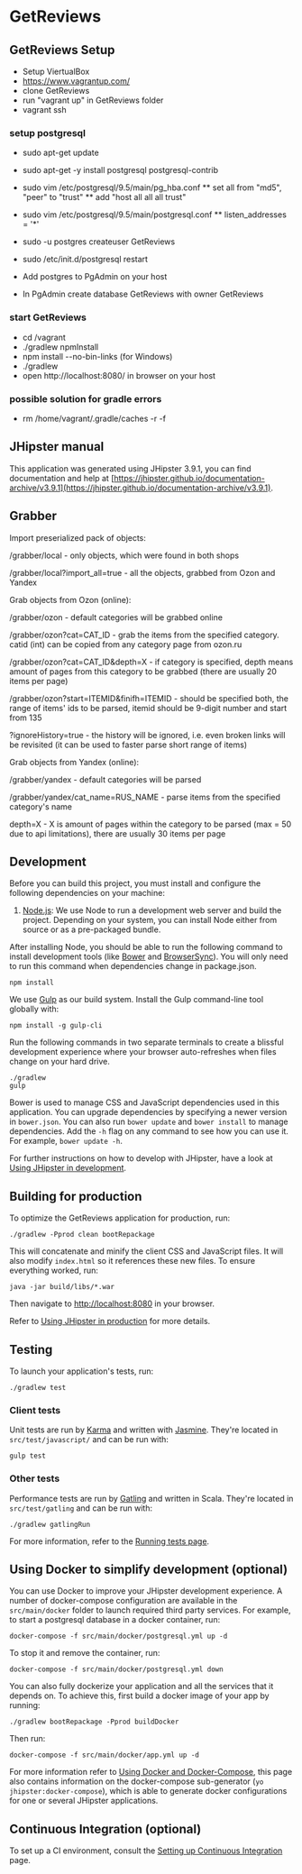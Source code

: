 # GetReviews

## GetReviews Setup

* Setup ViertualBox
* https://www.vagrantup.com/
* clone GetReviews
* run "vagrant up" in GetReviews folder
* vagrant ssh

### setup postgresql

* sudo apt-get update 
* sudo apt-get -y install postgresql postgresql-contrib
* sudo vim /etc/postgresql/9.5/main/pg_hba.conf
** set all from "md5", "peer" to "trust"
** add "host    all             all             all                     trust"
* sudo vim /etc/postgresql/9.5/main/postgresql.conf
** listen_addresses = '*'
* sudo -u postgres createuser GetReviews
* sudo /etc/init.d/postgresql restart

* Add postgres to PgAdmin on your host
* In PgAdmin create database GetReviews with owner GetReviews

### start GetReviews

* cd /vagrant
* ./gradlew npmInstall
* npm install --no-bin-links (for Windows)
* ./gradlew
* open http://localhost:8080/ in browser on your host

### possible solution for gradle errors
* rm /home/vagrant/.gradle/caches -r -f

## JHipster manual

This application was generated using JHipster 3.9.1, you can find documentation and help at [https://jhipster.github.io/documentation-archive/v3.9.1](https://jhipster.github.io/documentation-archive/v3.9.1).

## Grabber

Import preserialized pack of objects: 

/grabber/local - only objects, which were found in both shops

/grabber/local?import_all=true - all the objects, grabbed from Ozon and Yandex

Grab objects from Ozon (online):

/grabber/ozon - default categories will be grabbed online

/grabber/ozon?cat=CAT_ID - grab the items from the specified category. catid (int) can be copied from any category page from ozon.ru

/grabber/ozon?cat=CAT_ID&depth=X - if category is specified, depth means amount of pages from this category to be grabbed (there are usually 20 items per page)

/grabber/ozon?start=ITEMID&finifh=ITEMID - should be specified both, the range of items' ids to be parsed, itemid should be 9-digit number and start from 135

?ignoreHistory=true - the history will be ignored, i.e. even broken links will be revisited (it can be used to faster parse short range of items)

Grab objects from Yandex (online):

/grabber/yandex - default categories will be parsed

/grabber/yandex/cat_name=RUS_NAME - parse items from the specified category's name

depth=X - X is amount of pages within the category to be parsed (max = 50 due to api limitations), there are usually 30 items per page

## Development

Before you can build this project, you must install and configure the following dependencies on your machine:
1. [Node.js][]: We use Node to run a development web server and build the project.
   Depending on your system, you can install Node either from source or as a pre-packaged bundle.

After installing Node, you should be able to run the following command to install development tools (like
[Bower][] and [BrowserSync][]). You will only need to run this command when dependencies change in package.json.

    npm install

We use [Gulp][] as our build system. Install the Gulp command-line tool globally with:

    npm install -g gulp-cli

Run the following commands in two separate terminals to create a blissful development experience where your browser
auto-refreshes when files change on your hard drive.

    ./gradlew
    gulp

Bower is used to manage CSS and JavaScript dependencies used in this application. You can upgrade dependencies by
specifying a newer version in `bower.json`. You can also run `bower update` and `bower install` to manage dependencies.
Add the `-h` flag on any command to see how you can use it. For example, `bower update -h`.

For further instructions on how to develop with JHipster, have a look at [Using JHipster in development][].

## Building for production

To optimize the GetReviews application for production, run:

    ./gradlew -Pprod clean bootRepackage

This will concatenate and minify the client CSS and JavaScript files. It will also modify `index.html` so it references these new files.
To ensure everything worked, run:

    java -jar build/libs/*.war

Then navigate to [http://localhost:8080](http://localhost:8080) in your browser.

Refer to [Using JHipster in production][] for more details.

## Testing

To launch your application's tests, run:

    ./gradlew test

### Client tests

Unit tests are run by [Karma][] and written with [Jasmine][]. They're located in `src/test/javascript/` and can be run with:

    gulp test


### Other tests

Performance tests are run by [Gatling][] and written in Scala. They're located in `src/test/gatling` and can be run with:

    ./gradlew gatlingRun

For more information, refer to the [Running tests page][].

## Using Docker to simplify development (optional)

You can use Docker to improve your JHipster development experience. A number of docker-compose configuration are available in the `src/main/docker` folder to launch required third party services.
For example, to start a postgresql database in a docker container, run:

    docker-compose -f src/main/docker/postgresql.yml up -d

To stop it and remove the container, run:

    docker-compose -f src/main/docker/postgresql.yml down

You can also fully dockerize your application and all the services that it depends on.
To achieve this, first build a docker image of your app by running:

    ./gradlew bootRepackage -Pprod buildDocker

Then run:

    docker-compose -f src/main/docker/app.yml up -d

For more information refer to [Using Docker and Docker-Compose][], this page also contains information on the docker-compose sub-generator (`yo jhipster:docker-compose`), which is able to generate docker configurations for one or several JHipster applications.

## Continuous Integration (optional)

To set up a CI environment, consult the [Setting up Continuous Integration][] page.

[JHipster Homepage and latest documentation]: https://jhipster.github.io
[JHipster 3.9.1 archive]: https://jhipster.github.io/documentation-archive/v3.9.1

[Using JHipster in development]: https://jhipster.github.io/documentation-archive/v3.9.1/development/
[Using Docker and Docker-Compose]: https://jhipster.github.io/documentation-archive/v3.9.1/docker-compose
[Using JHipster in production]: https://jhipster.github.io/documentation-archive/v3.9.1/production/
[Running tests page]: https://jhipster.github.io/documentation-archive/v3.9.1/running-tests/
[Setting up Continuous Integration]: https://jhipster.github.io/documentation-archive/v3.9.1/setting-up-ci/

[Gatling]: http://gatling.io/
[Node.js]: https://nodejs.org/
[Bower]: http://bower.io/
[Gulp]: http://gulpjs.com/
[BrowserSync]: http://www.browsersync.io/
[Karma]: http://karma-runner.github.io/
[Jasmine]: http://jasmine.github.io/2.0/introduction.html
[Protractor]: https://angular.github.io/protractor/
